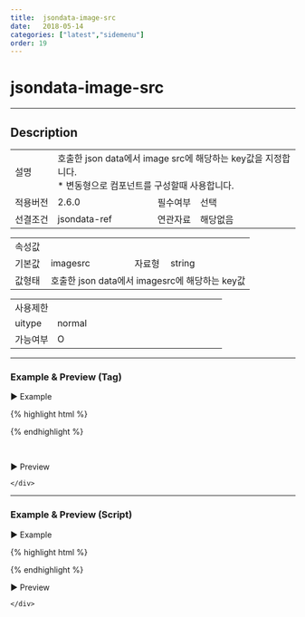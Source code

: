```yaml
---
title:  jsondata-image-src
date:   2018-05-14
categories: ["latest","sidemenu"]
order: 19
---
```


jsondata-image-src
===

---

## Description

<table style="width:100%">
    <colgroup>
        <col width="15%"/>
        <col width="35%"/>
        <col width="15%"/>
        <col width="35%"/>
    </colgroup>
    <tr>
        <td class="tdTitle tdBg">설명</td>
        <td colspan="3">
            호출한 json data에서 image src에 해당하는 key값을 지정합니다.<br>
            * 변동형으로 컴포넌트를 구성할때 사용합니다.
        </td>
    </tr>
    <tr>
        <td class="tdTitle tdBg">적용버전</td>
        <td>2.6.0</td>
        <td class="tdTitle tdBg">필수여부</td>
        <td>선택</td>
    </tr>
    <tr>
        <td class="tdTitle tdBg">선결조건</td>
        <td>jsondata-ref</td>
        <td class="tdTitle tdBg">연관자료</td>
        <td>해당없음</td>
    </tr>
</table>
<table style="width:100%">
    <colgroup>
        <col width="15%"/>
        <col width="35%"/>
        <col width="15%"/>
        <col width="35%"/>
    </colgroup>
    <tr>
        <td class="tdTitle tdBg tdCenter" colspan="4">속성값</td>
    </tr>
    <tr>
        <td class="tdTitle tdBg">기본값</td>
        <td>imagesrc</td>
        <td class="tdTitle tdBg">자료형</td>
        <td>string</td>
    </tr>
    <tr>
        <td class="tdTitle tdBg">값형태</td>
        <td colspan="3">호출한 json data에서 imagesrc에 해당하는 key값</td>
    </tr>
</table>
<table style="width:100%">
    <colgroup>
        <col width="20%"/>
        <col width="20%"/>
        <col width="20%"/>
        <col width="20%"/>
        <col width="20%"/>
    </colgroup>
    <tr>
        <td class="tdTitle tdBg tdCenter" colspan="5">사용제한</td>
    </tr>
    <tr>
        <td class="tdTitle tdBg">uitype</td>
        <td class="tdCenter">normal</td>
        <td></td>
        <td></td>
        <td></td>
    </tr>
    <tr>
        <td class="tdTitle tdBg">가능여부</td>
        <td class="tdBlue tdCenter">O</td>
        <td></td>
        <td></td>
        <td></td>
    </tr>
</table>

---
### Example & Preview (Tag)

<script>
    var sideJsonData = [
        {"id": "1", "pid":"0",       "order":"1",  "text":"1"},
        {"id": "2", "pid":"0",       "order":"2",  "text":"2", "imagesrcKey":"./../img/SBUxLogo.png"},
        {"id": "1_1", "pid":"1",     "order":"1",  "text":"1_1"},
        {"id": "1_1_1", "pid":"1_1", "order":"1",  "text":"1_1_1"},
        {"id": "1_1_2", "pid":"1_1", "order":"2",  "text":"1_1_2"},
        {"id": "2_1", "pid":"2",     "order":"1",  "text":"2_1"},
        {"id": "2_1_1", "pid":"2_1", "order":"1",  "text":"2_1_1"}
    ];
</script>

<sbux-tabs id="exTab1" name="exTab1" uitype="normal" title-target-id-array="exTab1_1" title-text-array="normal(변동형)" is-scrollable="false">
</sbux-tabs>
<div class="tab-content">
    <div id="exTab1_1">

▶ Example

{% highlight html %}
<script>
    var sideJsonData = [
        {"id": "1", "pid":"0",       "order":"1",  "text":"1"},
        {"id": "2", "pid":"0",       "order":"2",  "text":"2", "imagesrcKey":"./../img/SBUxLogo.png"},
        {"id": "1_1", "pid":"1",     "order":"1",  "text":"1_1"},
        {"id": "1_1_1", "pid":"1_1", "order":"1",  "text":"1_1_1"},
        {"id": "1_1_2", "pid":"1_1", "order":"2",  "text":"1_1_2"},
        {"id": "2_1", "pid":"2",     "order":"1",  "text":"2_1"},
        {"id": "2_1_1", "pid":"2_1", "order":"1",  "text":"2_1_1"}
    ];
</script>
<sbux-sidemenu id="sbIdx1_1" name="sbTagNm1_1" uitype="normal" jsondata-ref="sideJsonData" jsondata-image-src="imagesrcKey"></sbux-sidemenu>
{% endhighlight %}

<br>

▶ Preview 

<sbux-sidemenu id="sbIdx1_1" name="sbTagNm1_1" uitype="normal" jsondata-ref="sideJsonData" jsondata-image-src="imagesrcKey"></sbux-sidemenu>

    </div>
</div>

---
### Example & Preview (Script)

<sbux-tabs id="exTab2" name="exTab2" uitype="normal" title-target-id-array="exTab2_1" title-text-array="normal(변동형)" is-scrollable="false">
</sbux-tabs>
<div class="tab-content">
    <div id="exTab2_1">

▶ Example

{% highlight html %}
<div id="sbArea2_1"></div>
<script>
    var sideJsonData = [
        {"id": "1", "pid":"0",       "order":"1",  "text":"1"},
        {"id": "2", "pid":"0",       "order":"2",  "text":"2", "imagesrcKey":"./../img/SBUxLogo.png"},
        {"id": "1_1", "pid":"1",     "order":"1",  "text":"1_1"},
        {"id": "1_1_1", "pid":"1_1", "order":"1",  "text":"1_1_1"},
        {"id": "1_1_2", "pid":"1_1", "order":"2",  "text":"1_1_2"},
        {"id": "2_1", "pid":"2",     "order":"1",  "text":"2_1"},
        {"id": "2_1_1", "pid":"2_1", "order":"1",  "text":"2_1_1"}
   ];
    $(document).ready(function(){
        $('#sbArea2_1').sbSidemenu({
            name : 'sbScriptNm2_1',
            uitype : 'normal',
            jsondataRef : 'sideJsonData',
            jsondataImageSrc : 'imagesrcKey'
        });
    }); 
</script>
{% endhighlight %}

<br>

▶ Preview 

<div id="sbArea2_1"></div>
<script>
    $(document).ready(function(){
        $('#sbArea2_1').sbSidemenu({
            name : 'sbScriptNm2_1',
            uitype : 'normal',
            jsondataRef : 'sideJsonData',
            jsondataImageSrc : 'imagesrcKey'
        });
    }); 
</script>

    </div>
</div>